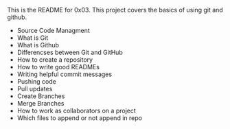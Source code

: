 This is the README for 0x03.
This project covers the basics of using git and github.
* Source Code Managment
* What is Git
* What is Github
* Differencses between Git and GitHub
* How to create a repository
* How to write good READMEs
* Writing helpful commit messages
* Pushing code
* Pull updates
* Create Branches
* Merge Branches
* How to work as collaborators on a project
* Which files to append or not append in repo

